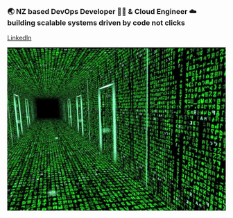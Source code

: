 ### 🌏 NZ based DevOps Developer 👨‍💻 & Cloud Engineer ☁️ building scalable systems driven by code not clicks

[LinkedIn](https://www.linkedin.com/in/mattduguid/)

![Banner](./assets/images/background.jpg)
